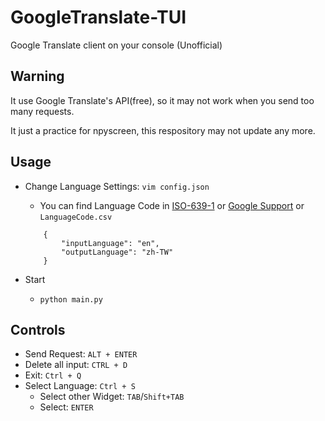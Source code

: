 # GoogleTranslate-TUI

Google Translate client on your console (Unofficial)

## Warning

It use Google Translate's API(free), so it may not work when you send too many requests.

It just a practice for npyscreen, this respository may not update any more.

## Usage

- Change Language Settings: `vim config.json`
    - You can find Language Code in [ISO-639-1](https://en.wikipedia.org/wiki/ISO_639-1) or [Google Support](https://cloud.google.com/translate/docs/languages) or `LanguageCode.csv`
    ```
        {
            "inputLanguage": "en",
            "outputLanguage": "zh-TW"
        }
    ```

- Start
    - `python main.py`

## Controls

- Send Request: `ALT + ENTER`
- Delete all input: `CTRL + D`
- Exit: `Ctrl + Q`
- Select Language: `Ctrl + S`
    - Select other Widget: `TAB`/`Shift+TAB`
    - Select: `ENTER`
